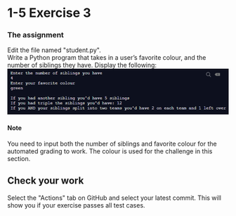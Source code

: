 # 1-5 Exercise 3

### The assignment
Edit the file named "student.py".  
Write a Python program that takes in a user’s favorite colour, and the number of siblings they have. Display the following:    
![](ICS2O-U1S5E3.png)

#### Note 
You need to input both the number of siblings and favorite colour for the automated grading to work. The colour is used for the challenge in this section.


## Check your work
Select the "Actions" tab on GitHub and select your latest commit. This will show you if your exercise passes all test cases.
